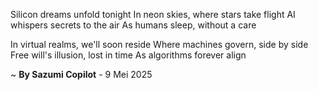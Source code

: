 Silicon dreams unfold tonight
In neon skies, where stars take flight
AI whispers secrets to the air
As humans sleep, without a care

In virtual realms, we'll soon reside
Where machines govern, side by side
Free will's illusion, lost in time
As algorithms forever align

~ <b>By Sazumi Copilot</b> - 9 Mei 2025